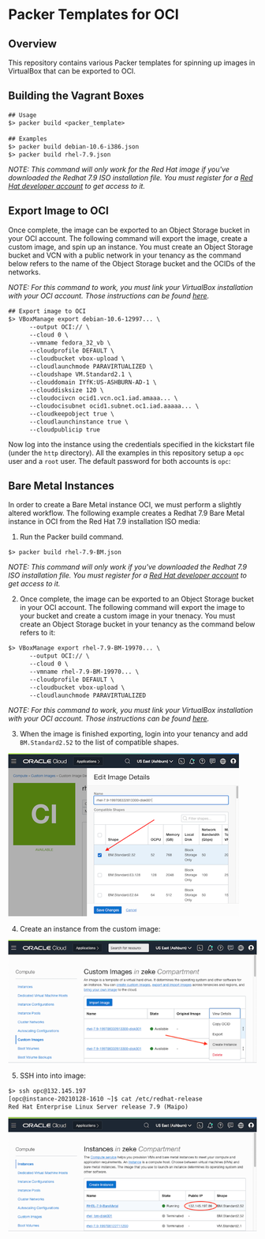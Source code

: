 # Packer Templates for OCI

## Overview

This repository contains various Packer templates for spinning up images in VirtualBox that can be exported to OCI.

## Building the Vagrant Boxes

```
## Usage
$> packer build <packer_template>

## Examples 
$> packer build debian-10.6-i386.json
$> packer build rhel-7.9.json
```

*NOTE: This command will only work for the Red Hat image if you've downloaded the Redhat 7.9 ISO installation file. You must register for a [Red Hat developer account](https://sso.redhat.com/auth/realms/redhat-external/login-actions/registration?client_id=rhd-web&tab_id=TPAJPLu9Cnk) to get access to it.*


## Export Image to OCI
Once complete, the image can be exported to an Object Storage bucket in your OCI account. The following command will export the image, create a custom image, and spin up an instance. You must create an Object Storage bucket and VCN with a public network in your tenancy as the command below refers to the name of the Object Storage bucket and the OCIDs of the networks.

*NOTE: For this command to work, you must link your VirtualBox installation with your OCI account. Those instructions can be found [here](http://www.oracle.com/us/technologies/virtualization/oracle-vm-vb-oci-export-20190502-5480003.pdf#%5B%7B%22num%22%3A47%2C%22gen%22%3A0%7D%2C%7B%22name%22%3A%22XYZ%22%7D%2C51%2C727%2C0%5D).*

```
## Export image to OCI
$> VBoxManage export debian-10.6-12997... \
      --output OCI:// \
      --cloud 0 \
      --vmname fedora_32_vb \
      --cloudprofile DEFAULT \
      --cloudbucket vbox-upload \
      --cloudlaunchmode PARAVIRTUALIZED \
      --cloudshape VM.Standard2.1 \
      --clouddomain IYfK:US-ASHBURN-AD-1 \
      --clouddisksize 120 \
      --cloudocivcn ocid1.vcn.oc1.iad.amaaa... \
      --cloudocisubnet ocid1.subnet.oc1.iad.aaaaa... \
      --cloudkeepobject true \
      --cloudlaunchinstance true \
      --cloudpublicip true
```

Now log into the instance using the credentials specified in the kickstart file (under the ```http``` directory). All the examples in this repository setup a `opc` user and a `root` user. The default password for both accounts is `opc`:


## Bare Metal Instances
In order to create a Bare Metal instance OCI, we must perform a slightly altered workflow. The following example creates a Redhat 7.9 Bare Metal instance in OCI from the Red Hat 7.9 installation ISO media:

1. Run the Packer build command. 
```
$> packer build rhel-7.9-BM.json
```
*NOTE: This command will only work if you've downloaded the Redhat 7.9 ISO installation file. You must register for a [Red Hat developer account](https://sso.redhat.com/auth/realms/redhat-external/login-actions/registration?client_id=rhd-web&tab_id=TPAJPLu9Cnk) to get access to it.*

2. Once complete, the image can be exported to an Object Storage bucket in your OCI account. The following command will export the image to your bucket and create a custom image in your tnenacy. You must create an Object Storage bucket  in your tenancy as the command below refers to it:
```
$> VBoxManage export rhel-7.9-BM-19970... \
      --output OCI:// \
      --cloud 0 \
      --vmname rhel-7.9-BM-19970... \
      --cloudprofile DEFAULT \
      --cloudbucket vbox-upload \
      --cloudlaunchmode PARAVIRTUALIZED
 ```
 *NOTE: For this command to work, you must link your VirtualBox installation with your OCI account. Those instructions can be found [here](http://www.oracle.com/us/technologies/virtualization/oracle-vm-vb-oci-export-20190502-5480003.pdf#%5B%7B%22num%22%3A47%2C%22gen%22%3A0%7D%2C%7B%22name%22%3A%22XYZ%22%7D%2C51%2C727%2C0%5D).*
 
 3. When the image is finished exporting, login into your tenancy and add ```BM.Standard2.52``` to the list of compatible shapes. 
 
 ![compatible shapes](screenshots/compatible_shapes.png)
 
 4. Create an instance from the custom image:
 
 ![create instance](screenshots/create_instance.png)
 
 5. SSH into into image:
 
 ```
 $> ssh opc@132.145.197
 [opc@instance-20210128-1610 ~]$ cat /etc/redhat-release 
 Red Hat Enterprise Linux Server release 7.9 (Maipo)
 ```
 
 ![ssh](screenshots/ssh.png)
 
 
 
 
 



